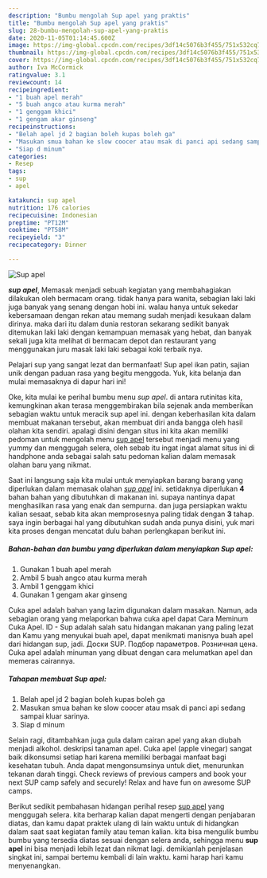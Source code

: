 ```yaml
---
description: "Bumbu mengolah Sup apel yang praktis"
title: "Bumbu mengolah Sup apel yang praktis"
slug: 28-bumbu-mengolah-sup-apel-yang-praktis
date: 2020-11-05T01:14:45.600Z
image: https://img-global.cpcdn.com/recipes/3df14c5076b3f455/751x532cq70/sup-apel-foto-resep-utama.jpg
thumbnail: https://img-global.cpcdn.com/recipes/3df14c5076b3f455/751x532cq70/sup-apel-foto-resep-utama.jpg
cover: https://img-global.cpcdn.com/recipes/3df14c5076b3f455/751x532cq70/sup-apel-foto-resep-utama.jpg
author: Iva McCormick
ratingvalue: 3.1
reviewcount: 14
recipeingredient:
- "1 buah apel merah"
- "5 buah angco atau kurma merah"
- "1 genggam khici"
- "1 gengam akar ginseng"
recipeinstructions:
- "Belah apel jd 2 bagian boleh kupas boleh ga"
- "Masukan smua bahan ke slow coocer atau msak di panci api sedang sampai kluar sarinya."
- "Siap d minum"
categories:
- Resep
tags:
- sup
- apel

katakunci: sup apel 
nutrition: 176 calories
recipecuisine: Indonesian
preptime: "PT12M"
cooktime: "PT58M"
recipeyield: "3"
recipecategory: Dinner

---
```



![Sup apel](https://img-global.cpcdn.com/recipes/3df14c5076b3f455/751x532cq70/sup-apel-foto-resep-utama.jpg)

<b><i>sup apel</i></b>, Memasak menjadi sebuah kegiatan yang membahagiakan dilakukan oleh bermacam orang. tidak hanya para wanita, sebagian laki laki juga banyak yang senang dengan hobi ini. walau hanya untuk sekedar kebersamaan dengan rekan atau memang sudah menjadi kesukaan dalam dirinya. maka dari itu dalam dunia restoran sekarang sedikit banyak ditemukan laki laki dengan kemampuan memasak yang hebat, dan banyak sekali juga kita melihat di bermacam depot dan restaurant yang menggunakan juru masak laki laki sebagai koki terbaik nya.

Pelajari sup yang sangat lezat dan bermanfaat! Sup apel ikan patin, sajian unik dengan paduan rasa yang begitu menggoda. Yuk, kita belanja dan mulai memasaknya di dapur hari ini!

Oke, kita mulai ke perihal bumbu menu <i>sup apel</i>. di antara rutinitas kita, kemungkinan akan terasa menggembirakan bila sejenak anda memberikan sebagian waktu untuk meracik sup apel ini. dengan keberhasilan kita dalam membuat makanan tersebut, akan membuat diri anda bangga oleh hasil olahan kita sendiri. apalagi disini dengan situs ini kita akan memiliki pedoman untuk mengolah menu <u>sup apel</u> tersebut menjadi menu yang yummy dan menggugah selera, oleh sebab itu ingat ingat alamat situs ini di handphone anda sebagai salah satu pedoman kalian dalam memasak olahan baru yang nikmat.


Saat ini langsung saja kita mulai untuk menyiapkan barang barang yang diperlukan dalam memasak olahan <u><i>sup apel</i></u> ini. setidaknya diperlukan <b>4</b> bahan bahan yang dibutuhkan di makanan ini. supaya nantinya dapat menghasilkan rasa yang enak dan sempurna. dan juga persiapkan waktu kalian sesaat, sebab kita akan memprosesnya paling tidak dengan <b>3</b> tahap. saya ingin berbagai hal yang dibutuhkan sudah anda punya disini, yuk mari kita proses dengan mencatat dulu bahan perlengkapan berikut ini.

<!--inarticleads1-->

##### Bahan-bahan dan bumbu yang diperlukan dalam menyiapkan Sup apel:

1. Gunakan 1 buah apel merah
1. Ambil 5 buah angco atau kurma merah
1. Ambil 1 genggam khici
1. Gunakan 1 gengam akar ginseng


Cuka apel adalah bahan yang lazim digunakan dalam masakan. Namun, ada sebagian orang yang melaporkan bahwa cuka apel dapat Cara Meminum Cuka Apel. ID - Sup adalah salah satu hidangan makanan yang paling lezat dan Kamu yang menyukai buah apel, dapat menikmati manisnya buah apel dari hidangan sup, jadi. Доски SUP. Подбор параметров. Розничная цена. Cuka apel adalah minuman yang dibuat dengan cara melumatkan apel dan memeras cairannya. 

<!--inarticleads2-->

##### Tahapan membuat Sup apel:

1. Belah apel jd 2 bagian boleh kupas boleh ga
1. Masukan smua bahan ke slow coocer atau msak di panci api sedang sampai kluar sarinya.
1. Siap d minum


Selain ragi, ditambahkan juga gula dalam cairan apel yang akan diubah menjadi alkohol. deskripsi tanaman apel. Cuka apel (apple vinegar) sangat baik dikonsumsi setiap hari karena memiliki berbagai manfaat bagi kesehatan tubuh. Anda dapat mengonsumsinya untuk diet, menurunkan tekanan darah tinggi. Check reviews of previous campers and book your next SUP camp safely and securely! Relax and have fun on awesome SUP camps. 

Berikut sedikit pembahasan hidangan perihal resep <u>sup apel</u> yang menggugah selera. kita berharap kalian dapat mengerti dengan penjabaran diatas, dan kamu dapat praktek ulang di lain waktu untuk di hidangkan dalam saat saat kegiatan family atau teman kalian. kita bisa mengulik bumbu bumbu yang tersedia diatas sesuai dengan selera anda, sehingga menu <b>sup apel</b> ini bisa menjadi lebih lezat dan nikmat lagi. demikianlah penjelasan singkat ini, sampai bertemu kembali di lain waktu. kami harap hari kamu menyenangkan.
